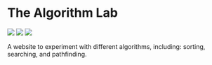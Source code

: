 # The Algorithm Lab
![](https://hackatime-badge.hackclub.com/U091J0C0QSJ/TheAlgoritmLab) ![](https://img.shields.io/github/created-at/Jefernater58/TheAlgorithmLab
) ![](https://img.shields.io/github/last-commit/Jefernater58/TheAlgorithmLab)

A website to experiment with different algorithms, including: sorting, searching, and pathfinding.